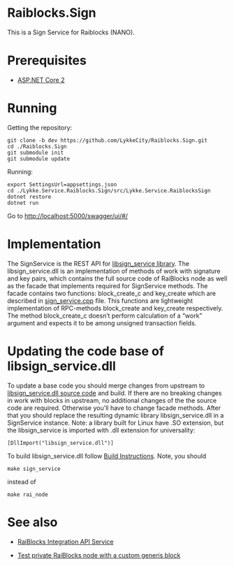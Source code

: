 # Raiblocks.Sign
This is a Sign Service for Raiblocks (NANO).

# Prerequisites

- [ASP.NET Core 2](https://docs.microsoft.com/en-us/aspnet/core/getting-started)

# Running
 
Getting the repository:
```
git clone -b dev https://github.com/LykkeCity/Raiblocks.Sign.git 
cd ./Raiblocks.Sign
git submodule init
git submodule update
```

Running:
```
export SettingsUrl=appsettings.json
cd ./Lykke.Service.Raiblocks.Sign/src/Lykke.Service.RaiblocksSign
dotnet restore
dotnet run
```
Go to [http://localhost:5000/swagger/ui/#/](http://localhost:5000/swagger/ui/#/)

# Implementation

The SignService is the REST API for [libsign_service library](https://github.com/artem-kruglov/Raiblocks.Sign/blob/dev/Lykke.Service.Raiblocks.Sign/src/Lykke.Service.RaiblocksSign/libsign_service.dll). The libsign_service.dll is an implementation of methods of work with signature and key pairs, which contains the full source code of RaiBlocks node as well as the facade that implements required for SignService methods. The facade contains two functions: block_create_c and key_create which are described in [sign_service.cpp](https://github.com/artem-kruglov/raiblocks/blob/sign_service/rai/node/sign_service.cpp) file. This functions are lightweight implementation of RPC-methods block_create and key_create respectively. The method block_create_c doesn’t perform calculation of a “work” argument and expects it to be among unsigned transaction fields.


# Updating the code base of libsign_service.dll

To update a base code you should merge changes from upstream to [libsign_service.dll source code](https://github.com/artem-kruglov/raiblocks/tree/sign_service) and build. If there are no breaking changes in work with blocks in upstream, no additional changes of the the source code are required. Otherwise you'll have to change facade methods. After that you should replace the resulting dynamic library libsign_service.dll in a SignService instance.
Note: a library built for Linux have .SO extension, but the libsign_service is imported with .dll extension for universality:
```
[DllImport("libsign_service.dll")]
```


To build libsign_service.dll follow [Build Instructions](https://github.com/nanocurrency/raiblocks/wiki/Build-Instructions). Note, you should 
```
make sign_service 
```
instead of 
```
make rai_node
```


# See also
 - [RaiBlocks Integration API Service](https://github.com/LykkeCity/Raiblocks.Api)

 - [Test private RaiBlocks node with a custom generis block](https://github.com/artem-kruglov/raiblocks/tree/testnet)
